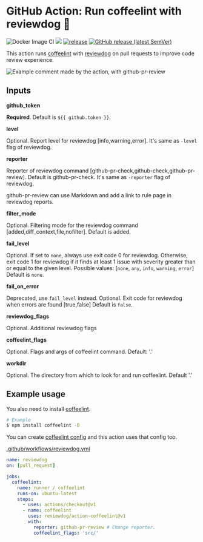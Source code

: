 # GitHub Action: Run coffeelint with reviewdog 🐶

![Docker Image CI](https://github.com/reviewdog/action-coffeelint/workflows/Docker%20Image%20CI/badge.svg)
[![](https://img.shields.io/github/license/reviewdog/action-coffeelint)](./LICENSE)
[![release](https://github.com/reviewdog/action-coffeelint/workflows/release/badge.svg)](https://github.com/reviewdog/action-coffeelint/actions?query=workflow%3Arelease)
[![GitHub release (latest SemVer)](https://img.shields.io/github/v/release/reviewdog/action-coffeelint?logo=github&sort=semver)](https://github.com/reviewdog/action-coffeelint/releases)

This action runs [coffeelint](https://coffeelint.github.io/) with [reviewdog](https://github.com/reviewdog/reviewdog) on pull requests to improve code review experience.

![Example comment made by the action, with github-pr-review](examples/coffeelint-pr-review.png)

## Inputs

**github_token**

**Required**. Default is `${{ github.token }}`.

**level**

Optional. Report level for reviewdog [info,warning,error].
It's same as `-level` flag of reviewdog.

**reporter**

Reporter of reviewdog command [github-pr-check,github-check,github-pr-review].
Default is github-pr-check.
It's same as `-reporter` flag of reviewdog.

github-pr-review can use Markdown and add a link to rule page in reviewdog reports.

**filter_mode**

Optional. Filtering mode for the reviewdog command [added,diff_context,file,nofilter].
Default is added.

**fail_level**

Optional. If set to `none`, always use exit code 0 for reviewdog. Otherwise, exit code 1 for reviewdog if it finds at least 1 issue with severity greater than or equal to the given level.
Possible values: [`none`, `any`, `info`, `warning`, `error`]
Default is `none`.

**fail_on_error**

Deprecated, use `fail_level` instead.
Optional.  Exit code for reviewdog when errors are found [true,false]
Default is `false`.

**reviewdog_flags**

Optional. Additional reviewdog flags

**coffeelint_flags**

Optional. Flags and args of coffeelint command. Default: '.'

**workdir**

Optional. The directory from which to look for and run coffeelint. Default '.'

## Example usage

You also need to install [coffeelint](https://coffeelint.org).

```sh
# Example
$ npm install coffeelint -D
```

You can create [coffeelint config]() and this action uses that config too.

[.github/workflows/reviewdog.yml](.github/workflows/reviewdog.yml)

```yml
name: reviewdog
on: [pull_request]

jobs:
  coffeelint:
    name: runner / coffeelint
    runs-on: ubuntu-latest
    steps:
      - uses: actions/checkout@v1
      - name: coffeelint
        uses: reviewdog/action-coffeelint@v1
        with:
          reporter: github-pr-review # Change reporter.
          coffeelint_flags: 'src/'
```
